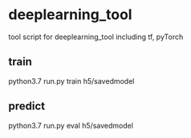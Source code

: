 # deeplearning_tool
tool script for deeplearning_tool including tf, pyTorch

## train

python3.7 run.py train h5/savedmodel

## predict

python3.7 run.py eval h5/savedmodel

